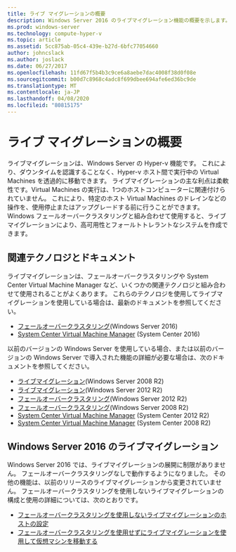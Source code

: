 ```yaml
---
title: ライブ マイグレーションの概要
description: Windows Server 2016 のライブマイグレーション機能の概要を示します。
ms.prod: windows-server
ms.technology: compute-hyper-v
ms.topic: article
ms.assetid: 5cc875ab-05c4-439e-b27d-6bfc77054660
author: johncslack
ms.author: joslack
ms.date: 06/27/2017
ms.openlocfilehash: 11fd67f5b4b3c9ce6a8aebe7dac4008f38d0f08e
ms.sourcegitcommit: b00d7c8968c4adc8f699dbee694afe6ed36bc9de
ms.translationtype: MT
ms.contentlocale: ja-JP
ms.lasthandoff: 04/08/2020
ms.locfileid: "80815175"
---
```

# <a name="live-migration-overview"></a>ライブ マイグレーションの概要

ライブマイグレーションは、Windows Server の Hyper-v 機能です。  これにより、ダウンタイムを認識することなく、Hyper-v ホスト間で実行中の Virtual Machines を透過的に移動できます。  ライブマイグレーションの主な利点は柔軟性です。Virtual Machines の実行は、1つのホストコンピューターに関連付けられていません。  これにより、特定のホスト Virtual Machines のドレインなどの操作を、使用停止またはアップグレードする前に行うことができます。  Windows フェールオーバークラスタリングと組み合わせて使用すると、ライブマイグレーションにより、高可用性とフォールトトレラントなシステムを作成できます。 

## <a name="related-technologies-and-documentation"></a>関連テクノロジとドキュメント

ライブマイグレーションは、フェールオーバークラスタリングや System Center Virtual Machine Manager など、いくつかの関連テクノロジと組み合わせて使用されることがよくあります。  これらのテクノロジを使用してライブマイグレーションを使用している場合は、最新のドキュメントを参照してください。
* [フェールオーバークラスタリング](../../../failover-clustering/failover-clustering-overview.md)(Windows Server 2016) 
* [System Center Virtual Machine Manager](https://docs.microsoft.com/system-center/vmm/) (System Center 2016) 

以前のバージョンの Windows Server を使用している場合、または以前のバージョンの Windows Server で導入された機能の詳細が必要な場合は、次のドキュメントを参照してください。 
* [ライブマイグレーション](https://technet.microsoft.com/library/ee815293(v=ws.10).aspx)(Windows Server 2008 R2)  
* [ライブマイグレーション](https://technet.microsoft.com/library/hh831435(v=ws.11).aspx)(Windows Server 2012 R2) 
* [フェールオーバークラスタリング](https://technet.microsoft.com/library/hh831579(v=ws.11).aspx)(Windows Server 2012 R2)
* [フェールオーバークラスタリング](https://technet.microsoft.com/library/ff182338(v=ws.10).aspx)(Windows Server 2008 R2)
* [System Center Virtual Machine Manager](https://technet.microsoft.com/library/gg610610.aspx) (System Center 2012 R2)
* [System Center Virtual Machine Manager](https://technet.microsoft.com/library/cc917964.aspx) (System Center 2008 R2)

## <a name="live-migration-in-windows-server-2016"></a>Windows Server 2016 のライブマイグレーション

Windows Server 2016 では、ライブマイグレーションの展開に制限がありません。  フェールオーバークラスタリングなしで動作するようになりました。  その他の機能は、以前のリリースのライブマイグレーションから変更されていません。  フェールオーバークラスタリングを使用しないライブマイグレーションの構成と使用の詳細については、次のとおりです。 
* [フェールオーバークラスタリングを使用しないライブマイグレーションのホストの設定](../deploy/set-up-hosts-for-live-migration-without-failover-clustering.md)
* [フェールオーバークラスタリングを使用せずにライブマイグレーションを使用して仮想マシンを移動する](use-live-migration-without-failover-clustering-to-move-a-virtual-machine.md)